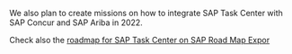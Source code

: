 We also plan to create missions on how to integrate SAP Task Center with SAP Concur and SAP Ariba in 2022.

Check also the [roadmap for SAP Task Center on SAP Road Map Expor](https://roadmaps.sap.com/board?PRODUCT=73555000100800002171)